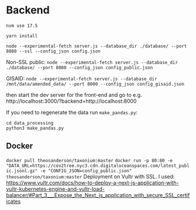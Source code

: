 # Backend

`nvm use 17.5`

`yarn install`

`node --experimental-fetch server.js --database_dir ./database/ --port 8080 --ssl --config_json config.json`

Non-SSL public:
`node --experimental-fetch server.js --database_dir ./database/ --port 8080 --config_json config_public.json`

GISAID:
`node --experimental-fetch server.js --database_dir /mnt/data/amended_data/ --port 8000 --config_json config_gisaid.json`

then start the dev server for the front-end and go to e.g. http://localhost:3000/?backend=http://localhost:8000

If you need to regenerate the data run `make_pandas.py`:

```
cd data_processing
python3 make_pandas.py
```

## Docker
```docker pull theosanderson/taxonium:master```
```docker run -p 80:80 -e "DATA_URL=https://cov2tree.nyc3.cdn.digitaloceanspaces.com/latest_public.jsonl.gz" -e "CONFIG_JSON=config_public.json" theosanderson/taxonium:master```
Deployment on Vultr with SSL. I used: https://www.vultr.com/docs/how-to-deploy-a-next-js-application-with-vultr-kubernetes-engine-and-vultr-load-balancer/#Part_3___Expose_the_Next_js_application_with_secure_SSL_certificates

